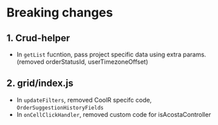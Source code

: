 # Breaking changes

## 1. Crud-helper

- In `getList` fucntion, pass project specific data using extra params. (removed orderStatusId, userTimezoneOffset)

## 2. grid/index.js

- In `updateFilters`, removed CoolR specifc code, `OrderSuggestionHistoryFields`
- In `onCellClickHandler`, removed custom code for isAcostaController
